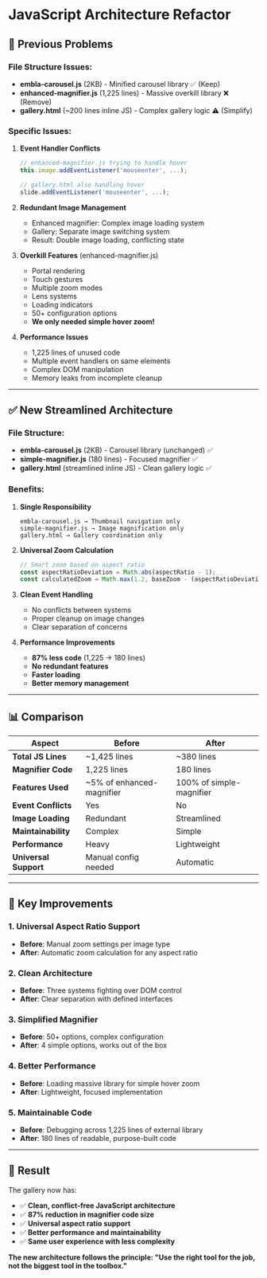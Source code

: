 # JavaScript Architecture Refactor

## 🚨 **Previous Problems**

### **File Structure Issues:**
- **embla-carousel.js** (2KB) - Minified carousel library ✅ (Keep)
- **enhanced-magnifier.js** (1,225 lines) - Massive overkill library ❌ (Remove)  
- **gallery.html** (~200 lines inline JS) - Complex gallery logic ⚠️ (Simplify)

### **Specific Issues:**

1. **Event Handler Conflicts**
   ```javascript
   // enhanced-magnifier.js trying to handle hover
   this.image.addEventListener('mouseenter', ...);
   
   // gallery.html also handling hover
   slide.addEventListener('mouseenter', ...);
   ```

2. **Redundant Image Management**
   - Enhanced magnifier: Complex image loading system
   - Gallery: Separate image switching system
   - Result: Double image loading, conflicting state

3. **Overkill Features** (enhanced-magnifier.js)
   - Portal rendering
   - Touch gestures
   - Multiple zoom modes
   - Lens systems
   - Loading indicators
   - 50+ configuration options
   - **We only needed simple hover zoom!**

4. **Performance Issues**
   - 1,225 lines of unused code
   - Multiple event handlers on same elements
   - Complex DOM manipulation
   - Memory leaks from incomplete cleanup

---

## ✅ **New Streamlined Architecture**

### **File Structure:**
- **embla-carousel.js** (2KB) - Carousel library (unchanged) ✅
- **simple-magnifier.js** (180 lines) - Focused magnifier ✅
- **gallery.html** (streamlined inline JS) - Clean gallery logic ✅

### **Benefits:**

1. **Single Responsibility**
   ```
   embla-carousel.js → Thumbnail navigation only
   simple-magnifier.js → Image magnification only  
   gallery.html → Gallery coordination only
   ```

2. **Universal Zoom Calculation**
   ```javascript
   // Smart zoom based on aspect ratio
   const aspectRatioDeviation = Math.abs(aspectRatio - 1);
   const calculatedZoom = Math.max(1.2, baseZoom - (aspectRatioDeviation * 0.4));
   ```

3. **Clean Event Handling**
   - No conflicts between systems
   - Proper cleanup on image changes
   - Clear separation of concerns

4. **Performance Improvements**
   - **87% less code** (1,225 → 180 lines)
   - **No redundant features**
   - **Faster loading**
   - **Better memory management**

---

## 📊 **Comparison**

| Aspect | Before | After |
|--------|--------|-------|
| **Total JS Lines** | ~1,425 lines | ~380 lines |
| **Magnifier Code** | 1,225 lines | 180 lines |
| **Features Used** | ~5% of enhanced-magnifier | 100% of simple-magnifier |
| **Event Conflicts** | Yes | No |
| **Image Loading** | Redundant | Streamlined |
| **Maintainability** | Complex | Simple |
| **Performance** | Heavy | Lightweight |
| **Universal Support** | Manual config needed | Automatic |

---

## 🎯 **Key Improvements**

### **1. Universal Aspect Ratio Support**
- **Before**: Manual zoom settings per image type
- **After**: Automatic zoom calculation for any aspect ratio

### **2. Clean Architecture**
- **Before**: Three systems fighting over DOM control
- **After**: Clear separation with defined interfaces

### **3. Simplified Magnifier**
- **Before**: 50+ options, complex configuration
- **After**: 4 simple options, works out of the box

### **4. Better Performance**
- **Before**: Loading massive library for simple hover zoom
- **After**: Lightweight, focused implementation

### **5. Maintainable Code**
- **Before**: Debugging across 1,225 lines of external library
- **After**: 180 lines of readable, purpose-built code

---

## 🚀 **Result**

The gallery now has:
- ✅ **Clean, conflict-free JavaScript architecture**
- ✅ **87% reduction in magnifier code size**
- ✅ **Universal aspect ratio support**
- ✅ **Better performance and maintainability**
- ✅ **Same user experience with less complexity**

**The new architecture follows the principle: "Use the right tool for the job, not the biggest tool in the toolbox."**
